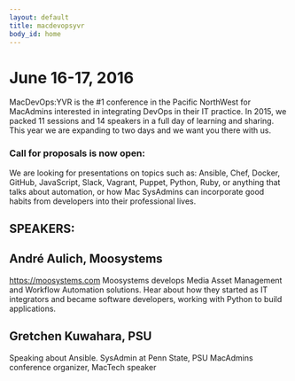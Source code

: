 ```yaml
---
layout: default
title: macdevopsyvr
body_id: home
---
```


# June 16-17, 2016

MacDevOps:YVR is the #1 conference in the Pacific NorthWest for MacAdmins interested in integrating DevOps in their IT practice. In 2015, we packed 11 sessions and 14 speakers in a full day of learning and sharing. This year we are expanding to two days and we want you there with us.

### Call for proposals is now open:

We are looking for presentations on topics such as: Ansible, Chef, Docker, GitHub, JavaScript, Slack, Vagrant, Puppet, Python, Ruby, or anything that talks about automation, or how Mac SysAdmins can incorporate good habits from developers into their professional lives.

## SPEAKERS:

## André Aulich, Moosystems 
https://moosystems.com 
Moosystems develops Media Asset Management and Workflow Automation solutions. Hear about how they started as IT integrators and became software developers, working with Python to build applications.

## Gretchen Kuwahara, PSU 

Speaking about Ansible. SysAdmin at Penn State, PSU MacAdmins conference organizer, MacTech speaker





